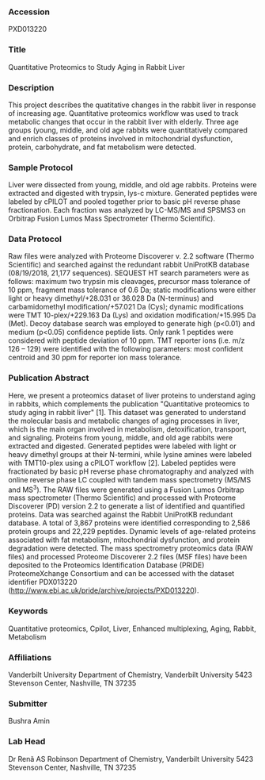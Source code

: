### Accession
PXD013220

### Title
Quantitative Proteomics to Study Aging in Rabbit Liver

### Description
This project describes the quatitative changes in the rabbit liver in response of increasing age. Quantitative proteomics workflow was used to track metabolic changes that occur in the rabbit liver with elderly. Three age groups (young, middle, and old age rabbits were quantitatively compared and enrich classes of proteins involved in mitochondrial dysfunction, protein, carbohydrate, and fat metabolism were detected.

### Sample Protocol
Liver were dissected from young, middle, and old age rabbits. Proteins were extracted and digested with trypsin, lys-c mixture. Generated peptides were labeled by cPILOT and pooled together prior to basic pH reverse phase fractionation. Each fraction was analyzed by LC-MS/MS and SPSMS3 on Orbitrap Fusion Lumos Mass Spectrometer (Thermo Scientific).

### Data Protocol
Raw files were analyzed with Proteome Discoverer v. 2.2 software (Thermo Scientific) and searched against the redundant rabbit UniProtKB database (08/19/2018, 21,177 sequences). SEQUEST HT search parameters were as follows: maximum two trypsin mis cleavages, precursor mass tolerance of 10 ppm, fragment mass tolerance of 0.6 Da; static modifications were either light or heavy dimethyl/+28.031 or 36.028 Da (N-terminus) and carbamidomethyl modification/+57.021 Da (Cys); dynamic modifications were TMT 10-plex/+229.163 Da (Lys) and oxidation modification/+15.995 Da (Met). Decoy database search was employed to generate high (p<0.01) and medium (p<0.05) confidence peptide lists. Only rank 1 peptides were considered with peptide deviation of 10 ppm. TMT reporter ions (i.e. m/z 126 – 129) were identified with the following parameters:  most confident centroid and 30 ppm for reporter ion mass tolerance.

### Publication Abstract
Here, we present a proteomics dataset of liver proteins to understand aging in rabbits, which complements the publication "Quantitative proteomics to study aging in rabbit liver" [1]. This dataset was generated to understand the molecular basis and metabolic changes of aging processes in liver, which is the main organ involved in metabolism, detoxification, transport, and signaling. Proteins from young, middle, and old age rabbits were extracted and digested. Generated peptides were labeled with light or heavy dimethyl groups at their N-termini, while lysine amines were labeled with TMT10-plex using a cPILOT workflow [2]. Labeled peptides were fractionated by basic pH reverse phase chromatography and analyzed with online reverse phase LC coupled with tandem mass spectrometry (MS/MS and MS<sup>3</sup>). The RAW files were generated using a Fusion Lumos Orbitrap mass spectrometer (Thermo Scientific) and processed with Proteome Discoverer (PD) version 2.2 to generate a list of identified and quantified proteins. Data was searched against the Rabbit UniProtKB redundant database. A total of 3,867 proteins were identified corresponding to 2,586 protein groups and 22,229 peptides. Dynamic levels of age-related proteins associated with fat metabolism, mitochondrial dysfunction, and protein degradation were detected. The mass spectrometry proteomics data (RAW files) and processed Proteome Discoverer 2.2 files (MSF files) have been deposited to the Proteomics Identification Database (PRIDE) ProteomeXchange Consortium and can be accessed with the dataset identifier PDX013220 (http://www.ebi.ac.uk/pride/archive/projects/PXD013220).

### Keywords
Quantitative proteomics, Cpilot, Liver, Enhanced multiplexing, Aging, Rabbit, Metabolism

### Affiliations
Vanderbilt University
Department of Chemistry, Vanderbilt University 5423 Stevenson Center, Nashville, TN 37235

### Submitter
Bushra Amin

### Lab Head
Dr Renã AS Robinson
Department of Chemistry, Vanderbilt University 5423 Stevenson Center, Nashville, TN 37235


